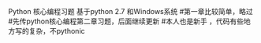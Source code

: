 Python 核心编程习题
基于python 2.7 和Windows系统
#第一章比较简单，略过
#先传python核心编程第二章习题，后面继续更新
#本人也是新手 ，代码有些地方写的复杂，不pythonic

